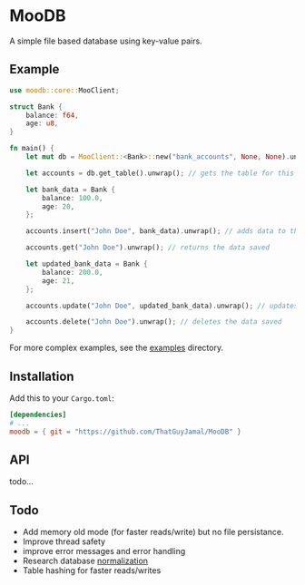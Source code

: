 # MooDB

A simple file based database using key-value pairs.

## Example

```rs
use moodb::core::MooClient;

struct Bank { 
    balance: f64,
    age: u8,
}

fn main() {
    let mut db = MooClient::<Bank>::new("bank_accounts", None, None).unwrap(); // creates a new db client

    let accounts = db.get_table().unwrap(); // gets the table for this db client

    let bank_data = Bank {
        balance: 100.0,
        age: 20,
    };

    accounts.insert("John Doe", bank_data).unwrap(); // adds data to the db

    accounts.get("John Doe").unwrap(); // returns the data saved

    let updated_bank_data = Bank {
        balance: 200.0,
        age: 21,
    };

    accounts.update("John Doe", updated_bank_data).unwrap(); // updates the data saved

    accounts.delete("John Doe").unwrap(); // deletes the data saved
}
```

For more complex examples, see the [examples](./examples) directory.

## Installation

Add this to your `Cargo.toml`:

```toml
[dependencies]
# ...
moodb = { git = "https://github.com/ThatGuyJamal/MooDB" }
```

## API

todo...

## Todo

- Add memory old mode (for faster reads/write) but no file persistance.
- Improve thread safety
- improve error messages and error handling
- Research database [normalization](https://en.wikipedia.org/wiki/Database_normalization)
- Table hashing for faster reads/writes